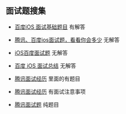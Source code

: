 ## 面试题搜集

* [百度iOS 面试基础题目](http://www.jianshu.com/p/4d7292741f53)  有解答

* [腾讯、百度ios面试题，看看你会多少](http://www.cocoachina.com/bbs/read.php?tid=288724) 无解答

* [iOS百度面试题](http://www.jianshu.com/p/740e11d79f94) 无解答

* [百度 iOS 面试总结](http://ios.jobbole.com/82855/) 无解答

* [腾讯面试经历](http://www.cnblogs.com/zhangzhex/p/4947838.html)  里面的有题目

* [腾讯面试经历](http://developer.51cto.com/art/201507/484811.htm) 有面试注意事项

* [腾讯面试题](http://blog.csdn.net/jiangyiaxiu/article/details/20646405) 纯题目
